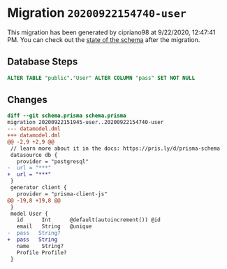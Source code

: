 # Migration `20200922154740-user`

This migration has been generated by cipriano98 at 9/22/2020, 12:47:41 PM.
You can check out the [state of the schema](./schema.prisma) after the migration.

## Database Steps

```sql
ALTER TABLE "public"."User" ALTER COLUMN "pass" SET NOT NULL
```

## Changes

```diff
diff --git schema.prisma schema.prisma
migration 20200922151945-user..20200922154740-user
--- datamodel.dml
+++ datamodel.dml
@@ -2,9 +2,9 @@
 // learn more about it in the docs: https://pris.ly/d/prisma-schema
 datasource db {
   provider = "postgresql"
-  url = "***"
+  url = "***"
 }
 generator client {
   provider = "prisma-client-js"
@@ -19,8 +19,8 @@
 }
 model User {
   id      Int      @default(autoincrement()) @id
   email   String   @unique
-  pass   String?
+  pass   String
   name    String?
   Profile Profile?
 }
```


